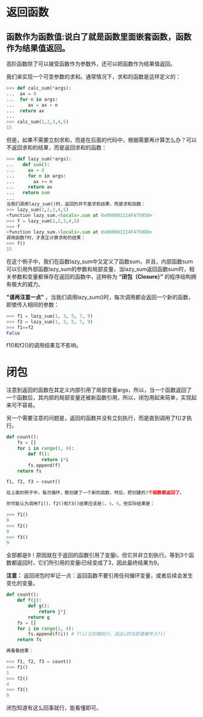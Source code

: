 # 返回函数

## 函数作为函数值:说白了就是函数里面嵌套函数，函数作为结果值返回。
高阶函数除了可以接受函数作为参数外，还可以把函数作为结果值返回。

我们来实现一个可变参数的求和。通常情况下，求和的函数是这样定义的：
```py
>>> def calc_sum(*args):
...  ax = 0
...  for n in args:
...     ax = ax + n
...  return ax
...
>>> calc_sum(1,2,3,4,5)
15
```

但是，如果不需要立刻求和，而是在后面的代码中，根据需要再计算怎么办？可以不返回求和的结果，而是返回求和的函数：

```py
>>> def lazy_sum(*args):
...   def sum():
...     ax = 0
...     for n in args:
...       ax += n
...     return ax
...   return sum
...
当我们调用lazy_sum()时，返回的并不是求和结果，而是求和函数：
>>> lazy_sum(1,2,3,4,5)
<function lazy_sum.<locals>.sum at 0x000002214FA75950>
>>> f = lazy_sum(1,2,3,4,5)
>>> f
<function lazy_sum.<locals>.sum at 0x000002214FA759D8>
调用函数f时，才真正计算求和的结果：
>>> f()
15
```
在这个例子中，我们在函数lazy_sum中又定义了函数sum，并且，内部函数sum可以引用外部函数lazy_sum的参数和局部变量，当lazy_sum返回函数sum时，相关参数和变量都保存在返回的函数中，这种称为 **“闭包（Closure）”** 的程序结构拥有极大的威力。

 **"请再注意一点"** ，当我们调用lazy_sum()时，每次调用都会返回一个新的函数，即使传入相同的参数：

 ```py
>>> f1 = lazy_sum(1, 3, 5, 7, 9)
>>> f2 = lazy_sum(1, 3, 5, 7, 9)
>>> f1==f2
False

 ```
 f1()和f2()的调用结果互不影响。

 # 闭包

注意到返回的函数在其定义内部引用了局部变量args，所以，当一个函数返回了一个函数后，其内部的局部变量还被新函数引用，所以，闭包用起来简单，实现起来可不容易。

另一个需要注意的问题是，返回的函数并没有立刻执行，而是直到调用了f()才执行。
```py
def count():
    fs = []
    for i in range(1, 4):
        def f():
             return i*i
        fs.append(f)
    return fs

f1, f2, f3 = count()

在上面的例子中，每次循环，都创建了一个新的函数，然后，把创建的3个函数都返回了。

你可能认为调用f1()，f2()和f3()结果应该是1，4，9，但实际结果是：

>>> f1()
9
>>> f2()
9
>>> f3()
9
```

全部都是9！原因就在于返回的函数引用了变量i，但它并非立刻执行。等到3个函数都返回时，它们所引用的变量i已经变成了3，因此最终结果为9。

**注意：** 返回闭包时牢记一点：返回函数不要引用任何循环变量，或者后续会发生变化的变量。 
```py
def count():
    def f(j):
        def g():
            return j*j
        return g
    fs = []
    for i in range(1, 4):
        fs.append(f(i)) # f(i)立刻被执行，因此i的当前值被传入f()
    return fs

再看看结果：

>>> f1, f2, f3 = count()
>>> f1()
1
>>> f2()
4
>>> f3()
9
```

闭包知道有这么回事就行，能看懂即可。